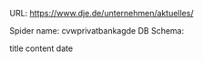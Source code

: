 URL: https://www.dje.de/unternehmen/aktuelles/

Spider name: cvwprivatbankagde
DB Schema:

title
content
date